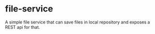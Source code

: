 # file-service
A simple file service that can save files in local repository and exposes a REST api for that.
